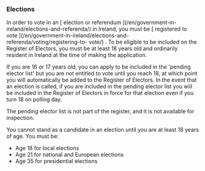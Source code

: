 ###  Elections

In order to vote in an [ election or referendum ](/en/government-in-
ireland/elections-and-referenda/) in Ireland, you must be [ registered to vote
](/en/government-in-ireland/elections-and-referenda/voting/registering-to-
vote/) . To be eligible to be included on the Register of Electors, you must
be at least 18 years old and ordinarily resident in Ireland at the time of
making the application.

If you are 16 or 17 years old, you can apply to be included in the 'pending
elector list' but you are not entitled to vote until you reach 18, at which
point you will automatically be added to the Register of Electors. In the
event that an election is called, if you are included in the pending elector
list you will be included in the Register of Electors in force for that
election even if you turn 18 on polling day.

The pending elector list is not part of the register, and it is not available
for inspection.

You cannot stand as a candidate in an election until you are at least 18 years
of age. You must be:

  * Age 18 for local elections 
  * Age 21 for national and European elections 
  * Age 35 for presidential elections 
